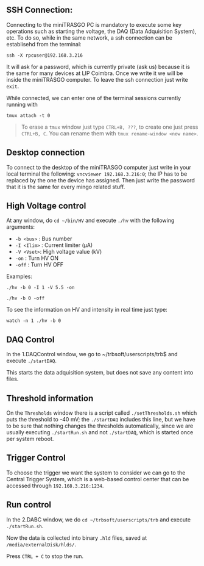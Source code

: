 ## SSH Connection:
Connecting to the miniTRASGO PC is mandatory to execute some key operations such as starting the voltage, the DAQ (Data Adquisition System), etc. To do so, while in the same network, a ssh connection can be establisehd from the terminal:
    
    ssh -X rpcuser@192.168.3.216
    
It will ask for a password, which is currently private (ask us) because it is the same for many devices at LIP Coimbra. Once we write it we will be inside the miniTRASGO computer. To leave the ssh connection just write `exit`.

While connected, we can enter one of the terminal sessions currently running with

    tmux attach -t 0

> To erase a `tmux` window just type `CTRL+B, ???`, to create one just press `CTRL+B, C`. You can rename them with `tmux rename-window <new name>`.

## Desktop connection
To connect to the desktop of the miniTRASGO computer just write in your local terminal the following: `vncviewer 192.168.3.216:0`; the IP has to be replaced by the one the device has assigned. Then just write the password that it is the same for every mingo related stuff.

## High Voltage control
At any window, do `cd ~/bin/HV` and execute `./hv` with the following arguments:

- `-b <bus>` : Bus number
- `-I <Ilim>` : Current limiter (μA)
- `-V <Vset>`: High voltage value (kV)
- `-on` : Turn HV ON
- `-off` : Turn HV OFF

Examples:

    ./hv -b 0 -I 1 -V 5.5 -on 
<!-- tsk -->
    ./hv -b 0 -off

To see the information on HV and intensity in real time just type:

    watch -n 1 ./hv -b 0

## DAQ Control

In the 1.DAQControl window, we go to ~/trbsoft/userscripts/trb$ and execute `./startDAQ`.

This starts the data adquisition system, but does not save any content into files.

## Threshold information
On the `Thresholds` window there is a script called `./setThresholds.sh` which puts the threshold to -40 mV; the `./startDAQ` includes this line, but we have to be sure that nothing changes the thresholds automatically, since we are usually executing `./startRun.sh` and not `./startDAQ`, which is started once per system reboot.

## Trigger Control

To choose the trigger we want the system to consider we can go to the Central Trigger System, which is a web-based control center that can be accessed through `192.168.3.216:1234`.

## Run control

In the 2.DABC window, we do `cd ~/trbsoft/userscripts/trb` and execute `./startRun.sh`.

Now the data is collected into binary `.hld` files, saved at `/media/externalDisk/hlds/`.

Press `CTRL + C` to stop the run.
